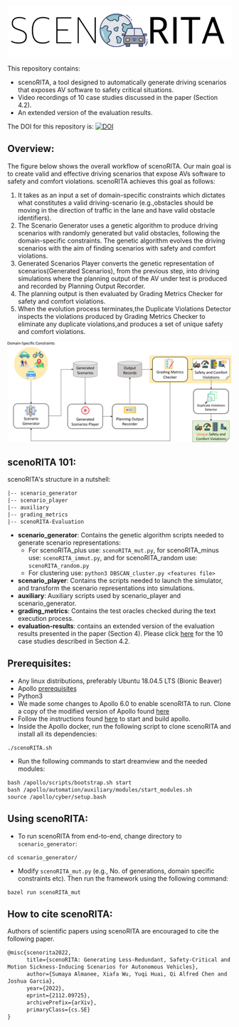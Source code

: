 ![Figure 1](/images/logo.png) 

This repository contains:
* scenoRITA, a tool designed to automatically generate driving scenarios that exposes AV software to safety critical situations. 
* Video recordings of 10 case studies discussed in the paper (Section 4.2).
* An extended version of the evaluation results.

The DOI for this repository is: [![DOI](https://zenodo.org/badge/342417515.svg)](https://zenodo.org/badge/latestdoi/342417515)


## Overview: ##
The figure below shows the overall workflow of scenoRITA. Our main goal is to create valid and effective driving scenarios that expose AVs software to safety and comfort violations. scenoRITA achieves this goal as follows:
1. It takes as an input a set of domain-specific constraints which dictates what constitutes a valid driving-scenario (e.g.,obstacles should be moving in the direction of traffic in the lane and have valid obstacle identifiers).
2. The Scenario Generator uses a genetic algorithm to produce driving scenarios with randomly generated but valid obstacles, following the domain-specific constraints. The genetic algorithm evolves the driving scenarios with the aim of finding scenarios with safety and comfort violations.
3. Generated Scenarios Player converts the genetic representation of scenarios(Generated Scenarios), from the previous step, into driving simulations where the planning output of the AV under test is produced and recorded by Planning Output Recorder.
4. The planning output is then evaluated by Grading Metrics Checker for safety and comfort violations. 
5. When the evolution process terminates,the Duplicate Violations Detector inspects the violations produced by Grading Metrics Checker to eliminate any duplicate violations,and produces a set of unique safety and comfort violations.

![Figure 2](/images/approach.png) 

## scenoRITA 101: ## 
scenoRITA's structure in a nutshell:
```
|-- scenario_generator
|-- scenario_player
|-- auxiliary
|-- grading_metrics
|-- scenoRITA-Evaluation
```

* **scenario_generator**: Contains the genetic algorithm scripts needed to generate scenario representations:
  * For scenoRITA_plus use: `scenoRITA_mut.py`, for scenoRITA_minus use: `scenoRITA_immut.py`, and for scenoRITA_random use: `scenoRITA_random.py` 
  * For clustering use: `python3 DBSCAN_cluster.py <features file>`
* **scenario_player**: Contains the scripts needed to launch the simulator, and transform the scenario representations into simulations.
* **auxiliary**: Auxiliary scripts used by scenario_player and scenario_generator.
* **grading_metrics**: Contains the test oracles checked during the text execution process. 
* **evaluation-results**: contains an extended version of the evaluation results presented in the paper (Section 4). Please click [here](https://figshare.com/s/0c4e2b72b4915f9fd077) for the 10 case studies described in Section 4.2.

## Prerequisites: ##
* Any linux distributions, preferably Ubuntu 18.04.5 LTS (Bionic Beaver)
* Apollo [prerequisites](https://github.com/UCI-SORA-LAB/apollo#prerequisites)
* Python3
* We made some changes to Apollo 6.0 to enable scenoRITA to run. Clone a copy of the modified version of Apollo found [here](https://github.com/UCI-SORA-LAB/apollo)
* Follow the instructions found [here](https://github.com/UCI-SORA-LAB/apollo/tree/automation/docs/demo_guide) to start and build apollo.
* Inside the Apollo docker, run the following script to clone scenoRITA and install all its dependencies:
```
./scenoRITA.sh
```
* Run the following commands to start dreamview and the needed modules:
```
bash /apollo/scripts/bootstrap.sh start
bash /apollo/automation/auxiliary/modules/start_modules.sh
source /apollo/cyber/setup.bash
```

## Using scenoRITA: ##
* To run scenoRITA from end-to-end, change directory to `scenario_generator`:
``` 
cd scenario_generator/
```
* Modify `scenoRITA_mut.py` (e.g., No. of generations, domain specific constraints etc). Then run the framework using the following command:
``` 
bazel run scenoRITA_mut 
```

## How to cite scenoRITA: ##
Authors of scientific papers using scenoRITA are encouraged to cite the following paper.
```
@misc{scenorita2022,
      title={scenoRITA: Generating Less-Redundant, Safety-Critical and Motion Sickness-Inducing Scenarios for Autonomous Vehicles},
      author={Sumaya Almanee, Xiafa Wu, Yuqi Huai, Qi Alfred Chen and Joshua Garcia},
      year={2022},
      eprint={2112.09725},
      archivePrefix={arXiv},
      primaryClass={cs.SE}
}
```

